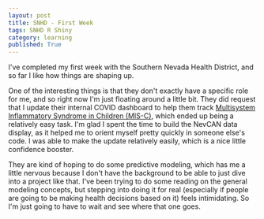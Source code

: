 ```yaml
---
layout: post
title: SNHD - First Week
tags: SNHD R Shiny
category: learning
published: True
---
```


I've completed my first week with the Southern Nevada Health District, and so far I like how things are shaping up.

One of the interesting things is that they don't exactly have a specific role for me, and so right now I'm just floating around a little bit. They did request that I update their internal COVID dashboard to help them track [Multisystem Inflammatory Syndrome in Children (MIS-C)](https://www.cdc.gov/mis-c/), which ended up being a relatively easy task. I'm glad I spent the time to build the NevCAN data display, as it helped me to orient myself pretty quickly in someone else's code. I was able to make the update relatively easily, which is a nice little confidence booster.

They are kind of hoping to do some predictive modeling, which has me a little nervous because I don't have the background to be able to just dive into a project like that. I've been trying to do some reading on the general modeling concepts, but stepping into doing it for real (especially if people are going to be making health decisions based on it) feels intimidating. So I'm just going to have to wait and see where that one goes.
